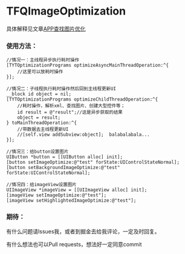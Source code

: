 # TFQImageOptimization

具体解释见文章[APP查找图片优化](https://juejin.im/post/5bc45a246fb9a05d02611e50)

### 使用方法：
```
//情况一：主线程异步执行耗时操作
[TYTOptimizationPrograms optimizeAsyncMainThreadOperation:^{
    //这里可以放耗时操作
}];

//情况二：子线程执行耗时操作然后回到主线程更新UI
__block id object = nil;
[TYTOptimizationPrograms optimizeChildThreadOperation:^{
    //耗时操作，解析xml、查找图片、创建大型控件等；
    id result = @"result";//这是异步获取的结果
    object = result;
} toMainThreadOperation:^{
    //带数据去主线程更新UI
    //[self.view addSubview:object];  balabalabala...
}];

//情况三：给button设置图片
UIButton *button = [[UIButton alloc] init];
[button setImageOptimize:@"test" forState:UIControlStateNormal];
[button setBackgroundImageOptimize:@"test" forState:UIControlStateNormal];

//情况四：给imageView设置图片
UIImageView *imageView = [[UIImageView alloc] init];
[imageView setImageOptimize:@"test"];
[imageView setHighlightedImageOptimize:@"test"];

```
### 期待：
有什么问题请Issues我，或者到掘金去给我评论，一定及时回复。

有什么想法也可以Pull requests，想法好一定同意commit
